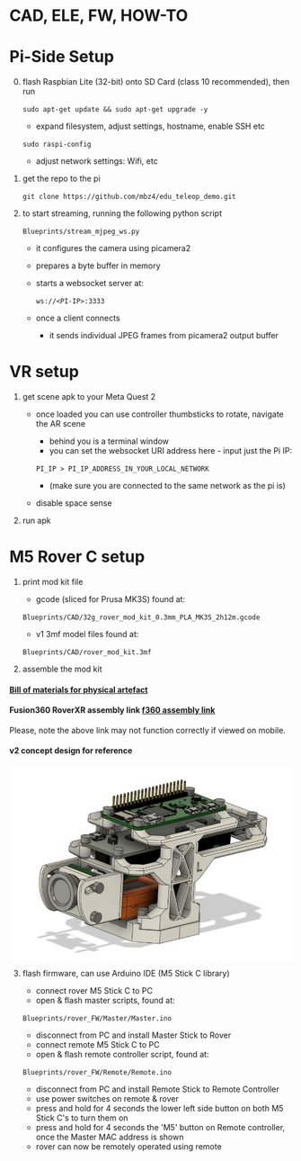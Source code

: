 # CAD, ELE, FW, HOW-TO

# Pi-Side Setup

0. flash Raspbian Lite (32-bit) onto SD Card (class 10 recommended), then run

    `sudo apt-get update && sudo apt-get upgrade -y`

    - expand filesystem, adjust settings, hostname, enable SSH etc
    
    `sudo raspi-config`
    
    - adjust network settings: Wifi, etc

1. get the repo to the pi

    `git clone https://github.com/mbz4/edu_teleop_demo.git`

2. to start streaming, running the following python script 

    `Blueprints/stream_mjpeg_ws.py`

    - it configures the camera using picamera2
    - prepares a byte buffer in memory
    - starts a websocket server at:

        `ws://<PI-IP>:3333`
    
    - once a client connects
        
        - it sends individual JPEG frames from picamera2 output buffer

# VR setup

1. get scene apk to your Meta Quest 2

    - once loaded you can use controller thumbsticks to rotate, navigate the AR scene
        - behind you is a terminal window
        - you can set the websocket URI address here - input just the Pi IP:

        `PI_IP > PI_IP_ADDRESS_IN_YOUR_LOCAL_NETWORK`

        - (make sure you are connected to the same network as the pi is)
    - disable space sense
    
2. run apk

# M5 Rover C setup

1. print mod kit file 

    - gcode (sliced for Prusa MK3S) found at:

    `Blueprints/CAD/32g_rover_mod_kit_0.3mm_PLA_MK3S_2h12m.gcode` 

    - v1 3mf model files found at:

    `Blueprints/CAD/rover_mod_kit.3mf`

2. assemble the mod kit
 
#### [Bill of materials for physical artefact](./CAD/README.md)

#### Fusion360 RoverXR assembly link [f360 assembly link](https://a360.co/4158f0r)

Please, note the above link may not function correctly if viewed on mobile.

#### v2 concept design for reference

![Assembled v2 with screws](./CAD/v2_w_screws.png)

3. flash firmware, can use Arduino IDE (M5 Stick C library)

    - connect rover M5 Stick C to PC
    - open & flash master scripts, found at:

    `Blueprints/rover_FW/Master/Master.ino`

    - disconnect from PC and install Master Stick to Rover
    - connect remote M5 Stick C to PC
    - open & flash remote controller script, found at:

    `Blueprints/rover_FW/Remote/Remote.ino`

    - disconnect from PC and install Remote Stick to Remote Controller
    - use power switches on remote & rover
    - press and hold for 4 seconds the lower left side button on both M5 Stick C's to turn them on
    - press and hold for 4 seconds the 'M5' button on Remote controller, once the Master MAC address is shown
    - rover can now be remotely operated using remote
